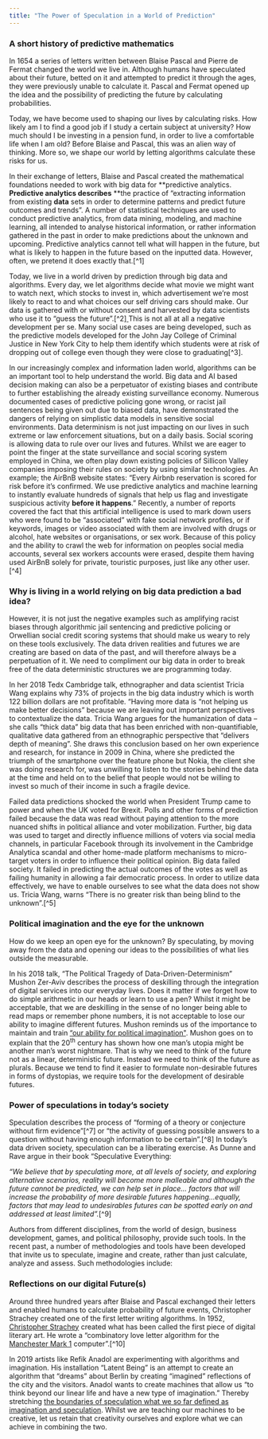 ```yaml
---
title: "The Power of Speculation in a World of Prediction"
---
```



### A short history of predictive mathematics

In 1654 a series of letters written between Blaise Pascal and Pierre de Fermat changed the world we live in. Although humans have speculated about their future, betted on it and attempted to predict it through the ages, they were previously unable to calculate it. Pascal and Fermat opened up the idea and the possibility of predicting the future by calculating probabilities.

Today, we have become used to shaping our lives by calculating risks. How likely am I to find a good job if I study a certain subject at university? How much should I be investing in a pension fund, in order to live a comfortable life when I am old? Before Blaise and Pascal, this was an alien way of thinking. More so, we shape our world by letting algorithms calculate these risks for us.

In their exchange of letters, Blaise and Pascal created the mathematical foundations needed to work with big data for **predictive analytics. **Predictive analytics describes** **the practice of “extracting information from existing **data** sets in order to determine patterns and predict future outcomes and trends”. A number of statistical techniques are used to conduct predictive analytics, from data mining, modeling, and machine learning, all intended to analyse historical information, or rather information gathered in the past in order to make predictions about the unknown and upcoming. Predictive analytics cannot tell what will happen in the future, but what is likely to happen in the future based on the inputted data. However, often, we pretend it does exactly that.[^1][ ](https://en.wikipedia.org/wiki/Predictive_analytics)

Today, we live in a world driven by prediction through big data and algorithms. Every day, we let algorithms decide what movie we might want to watch next, which stocks to invest in, which advertisement we’re most likely to react to and what choices our self driving cars should make. Our data is gathered with or without consent and harvested by data scientists who use it to “guess the future”.[^2][ ](https://qz.com/1261817/predictive-algorithms-are-not-all-that-complicated/)This is not all at all a negative development per se. Many social use cases are being developed, such as the predictive models developed for the John Jay College of Criminal Justice in New York City to help them identify which students were at risk of dropping out of college even though they were close to graduating[^3]. 

In our increasingly complex and information laden world, algorithms can be an important tool to help understand the world. Big data and AI based decision making can also be a perpetuator of existing biases and contribute to further establishing the already existing surveillance economy. Numerous documented cases of predictive policing gone wrong, or racist jail sentences being given out due to biased data, have demonstrated the dangers of relying on simplistic data models in sensitive social environments. Data determinism is not just impacting on our lives in such extreme or law enforcement situations, but on a daily basis. Social scoring is allowing data to rule over our lives and futures. Whilst we are eager to point the finger at the state surveillance and social scoring system employed in China, we often play down existing policies of Sillicon Valley companies imposing their rules on society by using similar technologies. An example; the AirBnB website states: “Every Airbnb reservation is scored for risk before it’s confirmed. We use predictive analytics and machine learning to instantly evaluate hundreds of signals that help us flag and investigate suspicious activity **before it happens**.” Recently, a number of reports covered the fact that this artificial intelligence is used to mark down users who were found to be “associated” with fake social network profiles, or if keywords, images or video associated with them are involved with drugs or alcohol, hate websites or organisations, or sex work. Because of this policy and the ability to crawl the web for information on peoples social media accounts, several sex workers accounts were erased, despite them having used AirBnB solely for private, touristic purposes, just like any other user.[^4] 

### Why is living in a world relying on big data prediction a bad idea?

However, it is not just the negative examples such as amplifying racist biases through algorithmic jail sentencing and predictive policing or Orwellian social credit scoring systems that should make us weary to rely on these tools exclusively. The data driven realities and futures we are creating are based on data of the past, and will therefore always be a perpetuation of it. We need to compliment our big data in order to break free of the data deterministic structures we are programming today.

In her 2018 Tedx Cambridge talk, ethnographer and data scientist Tricia Wang explains why 73% of projects in the big data industry which is worth 122 billion dollars are not profitable. “Having more data is “not helping us make better decisions” because we are leaving out important perspectives to contextualize the data. Tricia Wang argues for the humanization of data – she calls “thick data” big data that has been enriched with non-quantifiable, qualitative data gathered from an ethnographic perspective that “delivers depth of meaning”. She draws this conclusion based on her own experience and research, for instance in 2009 in China, where she predicted the triumph of the smartphone over the feature phone but Nokia, the client she was doing research for, was unwilling to listen to the stories behind the data at the time and held on to the belief that people would not be willing to invest so much of their income in such a fragile device.

Failed data predictions shocked the world when President Trump came to power and when the UK voted for Brexit. Polls and other forms of prediction failed because the data was read without paying attention to the more nuanced shifts in political alliance and voter mobilization. Further, big data was used to target and directly influence millions of voters via social media channels, in particular Facebook through its involvement in the Cambridge Analytica scandal and other home-made platform mechanisms to micro-target voters in order to influence their political opinion. Big data failed society. It failed in predicting the actual outcomes of the votes as well as failing humanity in allowing a fair democratic process. In order to utilize data effectively, we have to enable ourselves to see what the data does not show us. Tricia Wang, warns “There is no greater risk than being blind to the unknown”.[^5]

### Political imagination and the eye for the unknown

How do we keep an open eye for the unknown? By speculating, by moving away from the data and opening our ideas to the possibilities of what lies outside the measurable.

In his 2018 talk, “The Political Tragedy of Data-Driven-Determinism” Mushon Zer-Aviv describes the process of deskilling through the integration of digital services into our everyday lives. Does it matter if we forget how to do simple arithmetic in our heads or learn to use a pen? Whilst it might be acceptable, that we are deskilling in the sense of no longer being able to read maps or remember phone numbers, it is not acceptable to lose our ability to imagine different futures. Mushon reminds us of the importance to maintain and train [“our ability for political imagination"](https://www.youtube.com/watch?v=GX4jw-t7-vw). Mushon goes on to explain that the 20<sup>th</sup> century has shown how one man’s utopia might be another man’s worst nightmare. That is why we need to think of the future not as a linear, deterministic future. Instead we need to think of the future as plurals. Because we tend to find it easier to formulate non-desirable futures in forms of dystopias, we require tools for the development of desirable futures.

### Power of speculations in today’s society

Speculation describes the process of “forming of a theory or conjecture without firm evidence”[^7] or “the activity of guessing possible answers to a question without having enough information to be certain”.[^8] In today’s data driven society, speculation can be a liberating exercise. As Dunne and Rave argue in their book “Speculative Everything:


_“We believe that by speculating more, at all levels of society, and exploring alternative scenarios, reality will become more malleable and although the future cannot be predicted, we can help set in place… factors that will increase the probability of more desirable futures happening…equally, factors that may lead to undesirables futures can be spotted early on and addressed at least limited”._[^9]

 Authors from different disciplines, from the world of design, business development, games, and political philosophy, provide such tools. In the recent past, a number of methodologies and tools have been developed that invite us to speculate, imagine and create, rather than just calculate, analyze and assess. Such methodologies include:

### Reflections on our digital Future(s)

Around three hundred years after Blaise and Pascal exchanged their letters and enabled humans to calculate probability of future events, Christopher Strachey created one of the first letter writing algorithms. In 1952,[ Christopher Strachey](https://en.wikipedia.org/wiki/Christopher_Strachey) created what has been called the first piece of digital literary art. He wrote a “combinatory love letter algorithm for the[ Manchester Mark 1](https://en.wikipedia.org/wiki/Manchester_Mark_1) computer”.[^10] 

In 2019 artists like Refik Anadol are experimenting with algorithms and imagination. His installation “Latent Being” is an attempt to create an algorithm that “dreams” about Berlin by creating “imagined” reflections of the city and the visitors. Anadol wants to create machines that allow us “to think beyond our linear life and have a new type of imagination.” Thereby stretching [the boundaries of speculation what we so far defined as imagination and speculation](https://www.sleek-mag.com/article/latent-being-ai-installation-berlin/). Whilst we are teaching our machines to be creative, let us retain that creativity ourselves and explore what we can achieve in combining the two. 